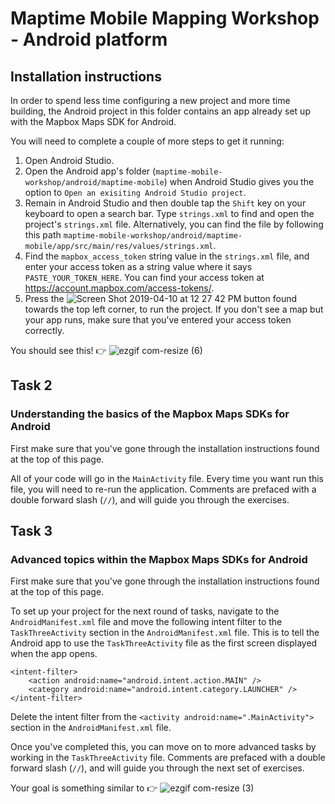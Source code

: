# Maptime Mobile Mapping Workshop - Android platform

## Installation instructions

In order to spend less time configuring a new project and more time building, the Android project in this folder contains an app already set up with the Mapbox Maps SDK for Android.

You will need to complete a couple of more steps to get it running:

1. Open Android Studio.
2. Open the Android app's folder (`maptime-mobile-workshop/android/maptime-mobile`) when Android Studio gives you the option to `Open an exisiting Android Studio project`.
2. Remain in Android Studio and then double tap the `Shift` key on your keyboard to open a search bar. Type `strings.xml` to find and open the project's `strings.xml` file. Alternatively, you can find the file by following this path `maptime-mobile-workshop/android/maptime-mobile/app/src/main/res/values/strings.xml`.
3. Find the `mapbox_access_token` string value in the `strings.xml` file, and enter your access token as a string value where it says `PASTE_YOUR_TOKEN_HERE`. You can find your access token at https://account.mapbox.com/access-tokens/.
4. Press the ![Screen Shot 2019-04-10 at 12 27 42 PM](https://user-images.githubusercontent.com/4394910/55907662-3983d180-5b8c-11e9-84ed-c3c4784bcb42.png)
button found towards the top left corner, to run the project. If you don't see a map but your app runs, make sure that you've entered your access token correctly.

You should see this! 👉  ![ezgif com-resize (6)](https://user-images.githubusercontent.com/4394910/56067873-9bca0700-5d31-11e9-930b-bdb0a1632056.gif)


## Task 2 
### Understanding the basics of the Mapbox Maps SDKs for Android

First make sure that you've gone through the installation instructions found at the top of this page.

All of your code will go in the `MainActivity` file. Every time you want run this file, you will need to re-run the application. Comments are prefaced with a double forward slash (`//`), and will guide you through the exercises.

## Task 3 
### Advanced topics within the Mapbox Maps SDKs for Android

First make sure that you've gone through the installation instructions found at the top of this page.

To set up your project for the next round of tasks, navigate to the `AndroidManifest.xml` file and move the following intent filter to the `TaskThreeActivity` section in the `AndroidManifest.xml` file. This is to tell the Android app to use the `TaskThreeActivity` file as the first screen displayed when the app opens. 

```
<intent-filter>
	<action android:name="android.intent.action.MAIN" />
 	<category android:name="android.intent.category.LAUNCHER" />
</intent-filter> 
```

Delete the intent filter from the `<activity android:name=".MainActivity">` section in the `AndroidManifest.xml` file.

Once you've completed this, you can move on to more advanced tasks by working in the `TaskThreeActivity` file. Comments are prefaced with a double forward slash (`//`), and will guide you through the next set of exercises.

Your goal is something similar to 👉 ![ezgif com-resize (3)](https://user-images.githubusercontent.com/4394910/56252412-87a54300-606c-11e9-8405-481076cbf97c.gif)
